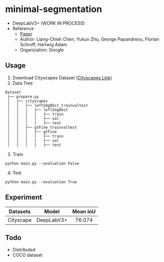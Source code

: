 # minimal-segmentation
  - DeepLabV3+ (WORK IN PROCESS)
  - Reference
    - [Paper](https://arxiv.org/pdf/1802.02611.pdf)
    - Author: Liang-Chieh Chen, Yukun Zhu, George Papandreou, Florian Schroff, Hartwig Adam
    - Organization: Google
    
## Usage
  1. Download Cityscapes Dataset ([Cityscapes Link](https://www.cityscapes-dataset.com/))
  2. Data Tree
  ```
  Dataset
   ├── prepare.py
   │   ├── cityscapes
   │   │   ├── leftImg8bit_trainvaltest
   |   |   |   ├── leftImg8bit
   │   │   │   |   ├── train
   │   │   │   |   ├── val
   │   │   │   |   ├── test
   │   │   ├── gtFine_trainvaltest
   |   |   |   ├── gtFine
   │   │   │   |   ├── train
   │   │   │   |   ├── val
   │   │   │   |   ├── test
  ```
  3. Train
  ```
  python main.py --evaluation False
  ```
  4. Test
  ```
  python main.py --evaluation True
  ```

## Experiment

| Datasets | Model | Mean IoU |
| :---: | :---: | :---: |
Cityscape | DeepLabV3+ | 76.074 |

## Todo
  - Distributed
  - COCO dataset

